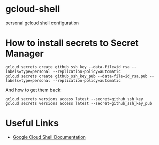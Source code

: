 # gcloud-shell
personal gcloud shell configuration

# How to install secrets to Secret Manager

```shell
gcloud secrets create github_ssh_key --data-file=id_rsa --labels=type=personal --replication-policy=automatic
gcloud secrets create github_ssh_key_pub --data-file=id_rsa.pub --labels=type=personal --replication-policy=automatic
```

And how to get them back:

```shell
gcloud secrets versions access latest --secret=github_ssh_key
gcloud secrets versions access latest --secret=github_ssh_key_pub
```

# Useful Links

- [Google Cloud Shell Documentation](https://github.com/kamaz/gcloud-shell)
